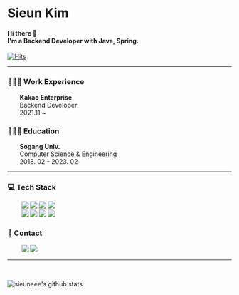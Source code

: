 <div>
<h1>Sieun Kim</h1>
<h4>Hi there 👋 <br/> I'm a Backend Developer with Java, Spring. </h4>

[![Hits](https://hits.seeyoufarm.com/api/count/incr/badge.svg?url=https%3A%2F%2Fgithub.com%2Fsieuneee&count_bg=%2379C83D&title_bg=%23555555&icon=&icon_color=%23E7E7E7&title=hits&edge_flat=false)](https://hits.seeyoufarm.com)

<hr />
  
  <h3>👩🏻‍💻 Work Experience</h3>
  &nbsp;&nbsp;&nbsp;&nbsp;&nbsp;&nbsp;&nbsp;<b>Kakao Enterprise</b><br />
  &nbsp;&nbsp;&nbsp;&nbsp;&nbsp;&nbsp;&nbsp;Backend Developer<br />
  &nbsp;&nbsp;&nbsp;&nbsp;&nbsp;&nbsp;&nbsp;2021.11 ~
 
<br />
  
  <h3>👩🏻‍🎓 Education</h3>
  &nbsp;&nbsp;&nbsp;&nbsp;&nbsp;&nbsp;&nbsp;<b>Sogang Univ.</b><br />
  &nbsp;&nbsp;&nbsp;&nbsp;&nbsp;&nbsp;&nbsp;Computer Science & Engineering<br />
  &nbsp;&nbsp;&nbsp;&nbsp;&nbsp;&nbsp;&nbsp;2018. 02 - 2023. 02
  
<hr />
  
  <h3>💻 Tech Stack </h3>
  &nbsp;&nbsp;&nbsp;&nbsp;&nbsp;&nbsp;&nbsp;
  <img src="https://img.shields.io/badge/Java-007396?style=for-the-badge&logo=OpenJDK&logoColor=white" />
<!--   <img src="https://img.shields.io/badge/C-a8b9cc?style=for-the-badge&logo=C&logoColor=white"/> -->
  <img src="https://img.shields.io/badge/C++-00599c?style=for-the-badge&logo=C++&logoColor=white"/>
<!--   <img src="https://img.shields.io/badge/Kotlin-7f52ff?style=for-the-badge&logo=Kotlin&logoColor=white"/> -->
  <img src="https://img.shields.io/badge/Javascript-ffb13b?style=for-the-badge&logo=javascript&logoColor=white"/>
<!--   <img src="https://img.shields.io/badge/Python-3776ab?style=for-the-badge&logo=Python&logoColor=white"/> -->
  <img src="https://img.shields.io/badge/HTML5-e34f26?style=for-the-badge&logo=HTML5&logoColor=white"/>
  <br />
  &nbsp;&nbsp;&nbsp;&nbsp;&nbsp;&nbsp;&nbsp;
  <img src="https://img.shields.io/badge/Spring Boot-6DB33F?style=for-the-badge&logo=Spring Boot&logoColor=white"/>
  <img src="https://img.shields.io/badge/Vue.js-4FC08D?style=for-the-badge&logo=vue.js&logoColor=white"/>
<!--   <img src="https://img.shields.io/badge/React-61dafb?style=for-the-badge&logo=React&logoColor=white"/> -->
<!--   <img src="https://img.shields.io/badge/Node.js-339933?style=for-the-badge&logo=Node.JS&logoColor=white"/> -->
  <!-- <img src="https://img.shields.io/badge/MongoDB-47A248?style=for-the-badge&logo=MongoDB&logoColor=white"/> -->
  <img src="https://img.shields.io/badge/MySQL-4479a1?style=for-the-badge&logo=MySQL&logoColor=white"/>
<!--   <br /> -->
<!--   &nbsp;&nbsp;&nbsp;&nbsp;&nbsp;&nbsp;&nbsp; -->
  <img src="https://img.shields.io/badge/Docker-2496ed?style=for-the-badge&logo=Docker&logoColor=white"/>
<!--   <img src="https://img.shields.io/badge/Kubernetes-326ce5?style=for-the-badge&logo=Kubernetes&logoColor=white"/> -->

<br />
  <h3>📩 Contact </h3>
  &nbsp;&nbsp;&nbsp;&nbsp;&nbsp;&nbsp;&nbsp;
  <a href="mailto:sieunee.k@gmail.com" target="_blank"><img src="https://img.shields.io/badge/Gmail-EA4335?style=for-the-badge&logo=Gmail&logoColor=white"/></a>
  <a href="https://velog.io/@sieuneee" target="_blank"><img src="https://img.shields.io/badge/Velog-20C997?style=for-the-badge&logo=Velog&logoColor=white"/></a>
<!--   <a href="https://www.instagram.com/sieuney_" target="_blank"><img src="https://img.shields.io/badge/Instagram-e4405f?style=for-the-badge&logo=Instagram&logoColor=white"/></a> -->

<!-- <br /> -->
<!-- <br /> -->
<!--   <h3>👩‍💻 Collaboration </h3> -->
<!--   <img src="https://img.shields.io/badge/Notion-000000?style=for-the-badge&logo=Notion&logoColor=white"/> -->
<!--   <img src="https://img.shields.io/badge/Github-181717?style=for-the-badge&logo=Github&logoColor=white"/> -->

<hr />
<br />


![sieuneee's github stats](https://github-readme-stats.vercel.app/api?username=sieuneee&show_icons=true)

</div>


